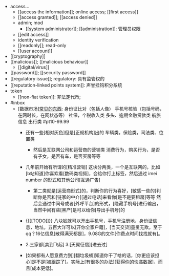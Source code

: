 - access...
    - [[access the information]]; online access; [[first access]]
    - [[access granted]]; [[access denied]]
    - admin; mod
        - [[system administrator]]; [[administration]]: 管理员权限
    - [[edit access]]
    - identity verification
    - [[readonly]]; read-only
    - [[user account]]
- [[cryptography]]
- [[malicious]]; [[malicious behaviour]]
    - [[digital/virus]]
- [[password]]; [[security password]]
- [[regulatory issue]]; regulatory: 具有监管权的
- [[reputation-linked points system]]: 声誉挂钩积分系统
- token
    - [[non-fiat token]]: 非法定代币;
- #inbox
    - [数据市场][常见的东西](https://bbs.saraba1st.com/2b/thread-2021579-2-1.html):
身份证比对（包括人像）
手机号核验（包括号码，在网时长，在网状态等）
社保，个税收入类
多头、逾期金融贷款类
航旅信息 出行类 #pt10-99.99
        - 还有一些[相对灰色]但是[正规机构]出的
车辆类，保险类，司法类、位置类


            - 然后是互联网公司和运营商的营销类
消费行为，购买行为，是否有子女，是否有车，是否买房等等


        - 几年前开始有所谓的[精准营销]
这块分两类，一个是互联网的，比如[b站知道]你喜欢看[数码类视频]，会给你打上标签，然后通过 imei number 的形式和其他公司[互通广告]

            - 第二类就是[运营商形式]的，判断你的行为喜好，[敏感一些的]判断你是否和[链家的中介][通过电话]来看你[是不是要租房]等等
然后会通过中间号或者[外呼平台]的形式，[隐藏手机号]进行输出，当然中间有些[黑产]是可以给你[导出手机号]的
        - {{[[TODO]]}} 八块钱就可以开出手机号，手机号注册地，身份证信息，地址。五百大洋可以[开你全家户籍]，[当天交货]童叟无欺。至于qq？16亿信息[散得满天都是]，9.08G的文件[你费点时间找找就有]。


        - 2.三家都[卖到飞起]
3.[天翼征信][进去过]


        - [如果都有人愿意费力到][翻垃圾桶]知道你干了啥的话，[你更应该担心]是不是[被跟踪了]。实际上[有很多的办法][获得你的快递数据]，而且[成本更低]。

